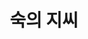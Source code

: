 ---
layout: hubs
key: Q20651852
title: 숙의 지씨
name: 숙의 지씨
image: 
description: 조선 제2대 왕 정종의 후궁
score: 2.300024380258431e-05
degree: 5
---